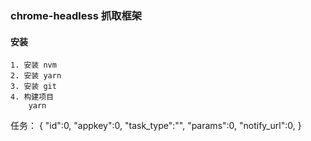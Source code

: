 ### chrome-headless 抓取框架

#### 安装
```
1. 安装 nvm
2. 安装 yarn
3. 安装 git
4. 构建项目
    yarn
```


任务：
{
  "id":0,
  "appkey":0,
  "task_type":"",
  "params":0,
  "notify_url":0,
}
